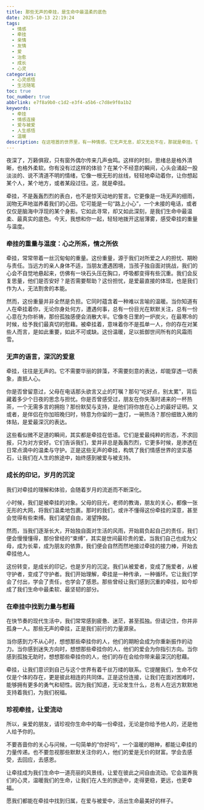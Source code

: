 ```yaml
---
title: 那些无声的牵挂，是生命中最温柔的底色
date: 2025-10-13 22:19:24
tags:
  - 情感
  - 牵挂
  - 亲情
  - 友情
  - 爱
  - 治愈
  - 成长
  - 心灵
categories:
  - 心灵感悟
  - 生活随笔
toc: true
toc_number: true
abbrlink: e7f8a9b0-c1d2-e3f4-a5b6-c7d8e9f0a1b2
keywords:
  - 牵挂
  - 情感连接
  - 爱与被爱
  - 人生感悟
  - 温暖
description: 在这喧嚣的世界里，有一种情感，它无声无息，却又无处不在，那就是牵挂。它像一缕温柔的月光，照亮我们前行的路；又像一根无形的丝线，将我们与所爱之人紧密相连。本文将深入探讨牵挂的重量与温度，它如何成为我们生命中最深沉的爱语，以及我们如何在其中找到力量与慰藉。
---
```


夜深了，万籁俱寂，只有窗外偶尔传来几声虫鸣。这样的时刻，思绪总是格外清晰，也格外柔软。你有没有过这样的体验？在某个不经意的瞬间，心头会涌起一股淡淡的、说不清道不明的情绪，它像一根无形的丝线，轻轻地牵动着你，让你想起某个人，某个地方，或者某段过往。这，就是牵挂。

牵挂，不是轰轰烈烈的表白，也不是惊天动地的誓言。它更像是一场无声的细雨，润物无声地滋养着我们的心田。它可能是一句“路上小心”，一个未接的电话，或者仅仅是脑海中浮现的某个身影。它如此寻常，却又如此深刻，是我们生命中最温柔、最真实的底色。今天，我想和你一起，轻轻地拨开这层薄雾，感受牵挂的重量与温度。

### 牵挂的重量与温度：心之所系，情之所依

牵挂，常常带着一丝沉甸甸的重量。这份重量，源于我们对所爱之人的担忧、期盼与责任。当远方的亲人身体不适，当朋友遭遇困境，当孩子独自面对挑战，我们的心会不自觉地悬起来，仿佛有一块石头压在胸口，呼吸都变得有些沉重。我们会反复思量，他们是否安好？是否需要帮助？这份担忧，是爱最直接的体现，也是我们作为人，无法割舍的本能。

然而，这份重量并非全然是负担。它同时蕴含着一种难以言喻的温暖。当你知道有人在牵挂着你，无论你身处何方，遭遇何事，总有一份目光在默默关注，总有一份心意在为你祈祷，那份孤独感便会消散大半。它像冬日里的一炉炭火，在最寒冷的时候，给予我们最真切的慰藉。被牵挂着，意味着你不是孤单一人，你的存在对某些人而言，是如此重要，如此不可或缺。这份温暖，足以抵御世间所有的风霜雨雪。

### 无声的语言，深沉的爱意

牵挂，往往是无声的。它不需要华丽的辞藻，不需要刻意的表达，却能穿透一切表象，直抵人心。

你是否曾留意过，父母在电话那头欲言又止的叮嘱？那句“吃好点，别太累”，背后藏着多少个日夜的思念与担忧。你是否曾感受过，朋友在你失落时递来的一杯热茶，一个无需多言的拥抱？那份默契与支持，是他们将你放在心上的最好证明。又或者，是伴侣在你加班晚归时，特意为你留的一盏灯，一碗热汤？那份细致入微的体贴，是爱最深沉的表达。

这些看似微不足道的瞬间，其实都是牵挂在低语。它们是爱最纯粹的形态，不求回报，只为对方安好。它们告诉我们，爱并非总是轰轰烈烈，它更多时候，是渗透在日常点滴中的温柔与守护。正是这些无声的牵挂，构筑了我们情感世界的坚实基石，让我们在人生的旅途中，始终感到被爱与被支持。

### 成长的印记，岁月的沉淀

我们对牵挂的理解和体验，会随着岁月的流逝而不断深化。

小时候，我们是被牵挂的对象。父母的目光，老师的教诲，朋友的关心，都像一张无形的大网，将我们温柔地包裹。那时的我们，或许不懂得这份牵挂的深意，甚至会觉得有些束缚。我们渴望自由，渴望挣脱。

然而，当我们逐渐长大，开始独自面对生活的风雨，开始肩负起自己的责任，我们便会慢慢懂得，那份曾经的“束缚”，其实是世间最珍贵的爱。当我们自己也成为父母，成为长辈，成为朋友的依靠，我们便会自然而然地接过牵挂的接力棒，开始去牵挂他人。

这份转变，是成长的印记，也是岁月的沉淀。我们从被爱者，变成了施爱者，从被守护者，变成了守护者。我们开始理解，牵挂是一种传承，一种循环。它让我们学会了付出，学会了责任，也学会了感恩。那些曾经让我们感到沉重的牵挂，如今却成了我们生命中最柔软、最坚韧的部分。

### 在牵挂中找到力量与慰藉

在快节奏的现代生活中，我们常常感到疲惫、迷茫，甚至孤独。但请记住，你并非孤身一人。那些无声的牵挂，正是我们前行的力量源泉。

当你感到力不从心时，想想那些牵挂你的人，他们的期盼会成为你重新振作的动力。当你感到迷失方向时，想想那些牵挂你的人，他们的爱会为你指引方向。当你感到孤独无助时，想想那些牵挂你的人，他们的存在会给你带来最深沉的慰藉。

牵挂，让我们意识到自己与这个世界有着千丝万缕的联系。它提醒我们，生命不仅仅是个体的存在，更是彼此相连的共同体。正是这份连接，让我们在面对困难时，能够拥有更多的勇气和韧性。因为我们知道，无论发生什么，总有人在远方默默地支持着我们，为我们祝福。

### 珍视牵挂，让爱流动

所以，亲爱的朋友，请珍视你生命中的每一份牵挂，无论是你给予他人的，还是他人给予你的。

不要吝啬你的关心与问候，一句简单的“你好吗”，一个温暖的眼神，都能让牵挂的力量传递。也不要忽视那些默默关注你的人，他们的爱是无价的财富。学会去感受，去回应，去感恩。

让牵挂成为我们生命中一道亮丽的风景线，让爱在彼此之间自由流动。它会滋养我们的心灵，温暖我们的生命，让我们在人生的旅途中，走得更稳，更远，也更幸福。

愿我们都能在牵挂中找到归属，在爱与被爱中，活出生命最美好的样子。
